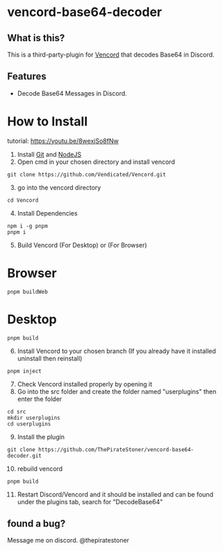# vencord-base64-decoder

## What is this?

This is a third-party-plugin for [Vencord](https://vencord.dev/) that decodes Base64 in Discord.

## Features

-  Decode Base64 Messages in Discord.

# How to Install

tutorial: https://youtu.be/8wexjSo8fNw

1. Install [Git](https://git-scm.com/downloads) and [NodeJS](https://nodejs.org/en)
2. Open cmd in your chosen directory and install vencord
```
git clone https://github.com/Vendicated/Vencord.git
```
3. go into the vencord directory
```
cd Vencord
```
4. Install Dependencies 
```
npm i -g pnpm
pnpm i
```
5. Build Vencord (For Desktop) or (For Browser)
# Browser
```
pnpm buildWeb
```
# Desktop
```
pnpm build
```
6. Install Vencord to your chosen branch (If you already have it installed uninstall then reinstall)
```
pnpm inject
```
7. Check Vencord installed properly by opening it
8. Go into the src folder and create the folder named "userplugins" then enter the folder
```
cd src
mkdir userplugins
cd userplugins
```
9. Install the plugin
```
git clone https://github.com/ThePirateStoner/vencord-base64-decoder.git
```
10. rebuild vencord
```
pnpm build
```
11. Restart Discord/Vencord and it should be installed and can be found under the plugins tab, search for "DecodeBase64"


## found a bug?

Message me on discord. @thepiratestoner
